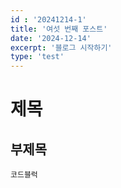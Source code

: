 ```yaml
---
id : '20241214-1'
title: '여섯 번째 포스트'
date: '2024-12-14'
excerpt: '블로그 시작하기'
type: 'test'
---
```


# 제목

## 부제목

```
코드블럭
```